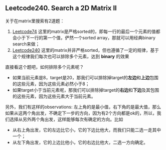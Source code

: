 ## Leetcode240. Search a 2D Matrix II  
关于在matrix里搜索有2道题：  
1. [Leetcode74](https://leetcode.com/problems/search-a-2d-matrix/) 这里的matrix是严格sorted的，即每一行的最后一个元素的值都会小于下一行的第一个值，俨然一个sorted array，那就可以用经典binary search来做；  
2. [Leetcode240](https://leetcode.com/problems/search-a-2d-matrix-ii/) 这里的matrix并非严格sorted，但也遵循了一定的规律，基于这个规律我们每次也可以排除多个元素，达到 **binary** 的效果  

直接看这个题吧，如何排除多个元素呢？  
* 如果当前元素是8，target是20，那我们可以排除掉target的**左边**和**上边**包围的这些元素，因为这些元素必然小于8；  
* 如果target小于当前元素呢，那我们可以排除掉target的**右边**和**下边**及其包围的这些元素，因为这些元素大于当前元素。  

另外，我们有这样的observations: 左上角的是最小值，右下角的是最大值，那么如果从这两个角出发，不确定下一步的方向，因为有2个方向都是ok的，所以，我们选择从另外两个角出发，这样能够每次有确定的方向。比如  
* 从右上角出发，它的左边比它小，它的下边比他大，而我们只能二选一走其中一个；  
* 从左下角出发，它的上边比他小，它的右边比他大，二选一方向确定。  


